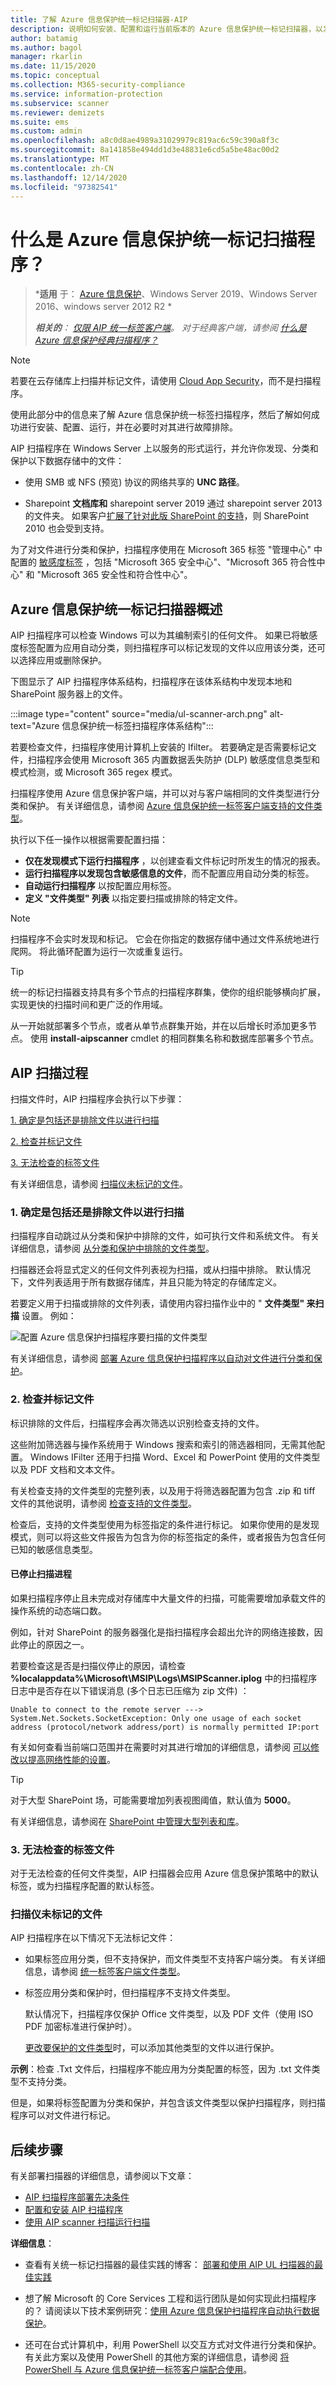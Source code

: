 ```yaml
---
title: 了解 Azure 信息保护统一标记扫描器-AIP
description: 说明如何安装、配置和运行当前版本的 Azure 信息保护统一标记扫描器，以发现、分类和保护数据存储中的文件。
author: batamig
ms.author: bagol
manager: rkarlin
ms.date: 11/15/2020
ms.topic: conceptual
ms.collection: M365-security-compliance
ms.service: information-protection
ms.subservice: scanner
ms.reviewer: demizets
ms.suite: ems
ms.custom: admin
ms.openlocfilehash: a8c0d8ae4989a31029979c819ac6c59c390a8f3c
ms.sourcegitcommit: 8a141858e494dd1d3e48831e6cd5a5be48ac00d2
ms.translationtype: MT
ms.contentlocale: zh-CN
ms.lasthandoff: 12/14/2020
ms.locfileid: "97382541"
---
```

# <a name="what-is-the-azure-information-protection-unified-labeling-scanner"></a>什么是 Azure 信息保护统一标记扫描程序？

>***适用** 于： [Azure 信息保护](https://azure.microsoft.com/pricing/details/information-protection)、Windows Server 2019、Windows Server 2016、windows server 2012 R2 *
>
>***相关的**： [仅限 AIP 统一标签客户端](faqs.md#whats-the-difference-between-the-azure-information-protection-classic-and-unified-labeling-clients)。 对于经典客户端，请参阅 [什么是 Azure 信息保护经典扫描程序？](deploy-aip-scanner-classic.md)*

>[!NOTE] 
> 若要在云存储库上扫描并标记文件，请使用 [Cloud App Security](/cloud-app-security/)，而不是扫描程序。

使用此部分中的信息来了解 Azure 信息保护统一标签扫描程序，然后了解如何成功进行安装、配置、运行，并在必要时对其进行故障排除。

AIP 扫描程序在 Windows Server 上以服务的形式运行，并允许你发现、分类和保护以下数据存储中的文件：

- 使用 SMB 或 NFS (预览) 协议的网络共享的 **UNC 路径**。

- Sharepoint **文档库和** sharepoint server 2019 通过 sharepoint server 2013 的文件夹。 如果客户[扩展了针对此版 SharePoint 的支持](https://support.microsoft.com/lifecycle/search?alpha=SharePoint%20Server%202010)，则 SharePoint 2010 也会受到支持。

为了对文件进行分类和保护，扫描程序使用在 Microsoft 365 标签 "管理中心" 中配置的 [敏感度标签](/microsoft-365/compliance/sensitivity-labels) ，包括 "Microsoft 365 安全中心"、"Microsoft 365 符合性中心" 和 "Microsoft 365 安全性和符合性中心"。 

## <a name="azure-information-protection-unified-labeling-scanner-overview"></a>Azure 信息保护统一标记扫描器概述

AIP 扫描程序可以检查 Windows 可以为其编制索引的任何文件。 如果已将敏感度标签配置为应用自动分类，则扫描程序可以标记发现的文件以应用该分类，还可以选择应用或删除保护。 

下图显示了 AIP 扫描程序体系结构，扫描程序在该体系结构中发现本地和 SharePoint 服务器上的文件。

:::image type="content" source="media/ul-scanner-arch.png" alt-text="Azure 信息保护统一标签扫描程序体系结构":::

若要检查文件，扫描程序使用计算机上安装的 Ifilter。 若要确定是否需要标记文件，扫描程序会使用 Microsoft 365 内置数据丢失防护 (DLP) 敏感度信息类型和模式检测，或 Microsoft 365 regex 模式。

扫描程序使用 Azure 信息保护客户端，并可以对与客户端相同的文件类型进行分类和保护。 有关详细信息，请参阅 [Azure 信息保护统一标签客户端支持的文件类型](./rms-client/clientv2-admin-guide-file-types.md)。

执行以下任一操作以根据需要配置扫描：

- **仅在发现模式下运行扫描程序** ，以创建查看文件标记时所发生的情况的报表。
- **运行扫描程序以发现包含敏感信息的文件**，而不配置应用自动分类的标签。
- **自动运行扫描程序** 以按配置应用标签。 
- **定义 "文件类型" 列表** 以指定要扫描或排除的特定文件。

> [!NOTE]
> 扫描程序不会实时发现和标记。 它会在你指定的数据存储中通过文件系统地进行爬网。 将此循环配置为运行一次或重复运行。

> [!TIP]
> 统一的标记扫描器支持具有多个节点的扫描程序群集，使你的组织能够横向扩展，实现更快的扫描时间和更广泛的作用域。 
> 
> 从一开始就部署多个节点，或者从单节点群集开始，并在以后增长时添加更多节点。 使用 **install-aipscanner** cmdlet 的相同群集名称和数据库部署多个节点。
> 

## <a name="aip-scanning-process"></a>AIP 扫描过程

扫描文件时，AIP 扫描程序会执行以下步骤：

[1. 确定是包括还是排除文件以进行扫描](#1-determine-whether-files-are-included-or-excluded-for-scanning)

[2. 检查并标记文件](#2-inspect-and-label-files)

[3. 无法检查的标签文件](#3-label-files-that-cant-be-inspected) 

有关详细信息，请参阅 [扫描仪未标记的文件](#files-not-labeled-by-the-scanner)。

### <a name="1-determine-whether-files-are-included-or-excluded-for-scanning"></a>1. 确定是包括还是排除文件以进行扫描 

扫描程序自动跳过从分类和保护中排除的文件，如可执行文件和系统文件。 有关详细信息，请参阅 [从分类和保护中排除的文件类型](./rms-client/clientv2-admin-guide-file-types.md#file-types-that-are-excluded-from-classification-and-protection)。

扫描器还会将显式定义的任何文件列表视为扫描，或从扫描中排除。 默认情况下，文件列表适用于所有数据存储库，并且只能为特定的存储库定义。

若要定义用于扫描或排除的文件列表，请使用内容扫描作业中的 " **文件类型" 来扫描** 设置。 例如：

![配置 Azure 信息保护扫描程序要扫描的文件类型](./media/scanner-file-types.png)

有关详细信息，请参阅 [部署 Azure 信息保护扫描程序以自动对文件进行分类和保护](deploy-aip-scanner-configure-install.md)。

### <a name="2-inspect-and-label-files"></a>2. 检查并标记文件

标识排除的文件后，扫描程序会再次筛选以识别检查支持的文件。

这些附加筛选器与操作系统用于 Windows 搜索和索引的筛选器相同，无需其他配置。 Windows IFilter 还用于扫描 Word、Excel 和 PowerPoint 使用的文件类型以及 PDF 文档和文本文件。

有关检查支持的文件类型的完整列表，以及用于将筛选器配置为包含 .zip 和 tiff 文件的其他说明，请参阅 [检查支持的文件类型](./rms-client/clientv2-admin-guide-file-types.md#file-types-supported-for-inspection)。

检查后，支持的文件类型使用为标签指定的条件进行标记。 如果你使用的是发现模式，则可以将这些文件报告为包含为你的标签指定的条件，或者报告为包含任何已知的敏感信息类型。

#### <a name="stopped-scanner-processes"></a>已停止扫描进程

如果扫描程序停止且未完成对存储库中大量文件的扫描，可能需要增加承载文件的操作系统的动态端口数。

例如，针对 SharePoint 的服务器强化是指扫描程序会超出允许的网络连接数，因此停止的原因之一。

若要检查这是否是扫描仪停止的原因，请检查 **%localappdata%\Microsoft\MSIP\Logs\MSIPScanner.iplog** 中的扫描程序日志中是否存在以下错误消息 (多个日志已压缩为 zip 文件) ：

`Unable to connect to the remote server ---> System.Net.Sockets.SocketException: Only one usage of each socket address (protocol/network address/port) is normally permitted IP:port`

有关如何查看当前端口范围并在需要时对其进行增加的详细信息，请参阅 [可以修改以提高网络性能的设置](/biztalk/technical-guides/settings-that-can-be-modified-to-improve-network-performance)。

> [!TIP]
> 对于大型 SharePoint 场，可能需要增加列表视图阈值，默认值为 **5000**。
>
> 有关详细信息，请参阅在 [SharePoint 中管理大型列表和库](https://support.office.com/article/manage-large-lists-and-libraries-in-sharepoint-b8588dae-9387-48c2-9248-c24122f07c59#__bkmkchangelimit&ID0EAABAAA=Server)。
>

### <a name="3-label-files-that-cant-be-inspected"></a>3. 无法检查的标签文件

对于无法检查的任何文件类型，AIP 扫描器会应用 Azure 信息保护策略中的默认标签，或为扫描程序配置的默认标签。

### <a name="files-not-labeled-by-the-scanner"></a>扫描仪未标记的文件
AIP 扫描程序在以下情况下无法标记文件：

- 如果标签应用分类，但不支持保护，而文件类型不支持客户端分类。 有关详细信息，请参阅 [统一标签客户端文件类型](./rms-client/clientv2-admin-guide-file-types.md#file-types-supported-for-classification-only)。

- 标签应用分类和保护时，但扫描程序不支持文件类型。
  
    默认情况下，扫描程序仅保护 Office 文件类型，以及 PDF 文件（使用 ISO PDF 加密标准进行保护时）。 

    [更改要保护的文件类型](deploy-aip-scanner-configure-install.md#change-which-file-types-to-protect)时，可以添加其他类型的文件以进行保护。

**示例**：检查 .Txt 文件后，扫描程序不能应用为分类配置的标签，因为 .txt 文件类型不支持分类。 

但是，如果将标签配置为分类和保护，并包含该文件类型以保护扫描程序，则扫描程序可以对文件进行标记。

## <a name="next-steps"></a>后续步骤

有关部署扫描器的详细信息，请参阅以下文章：

- [AIP 扫描程序部署先决条件](deploy-aip-scanner-prereqs.md)
- [配置和安装 AIP 扫描程序](deploy-aip-scanner-configure-install.md)
- [使用 AIP scanner 扫描运行扫描](deploy-aip-scanner-manage.md)

**详细信息**：

- 查看有关统一标记扫描器的最佳实践的博客： [部署和使用 AIP UL 扫描器的最佳实践](https://aka.ms/AIPScannerBestPractices)

- 想了解 Microsoft 的 Core Services 工程和运行团队是如何实现此扫描程序的？  请阅读以下技术案例研究：[使用 Azure 信息保护扫描程序自动执行数据保护](https://www.microsoft.com/itshowcase/Article/Content/1070/Automating-data-protection-with-Azure-Information-Protection-scanner)。

- 还可在台式计算机中，利用 PowerShell 以交互方式对文件进行分类和保护。 有关此方案以及使用 PowerShell 的其他方案的详细信息，请参阅 [将 PowerShell 与 Azure 信息保护统一标签客户端配合使用](./rms-client/clientv2-admin-guide-powershell.md)。
